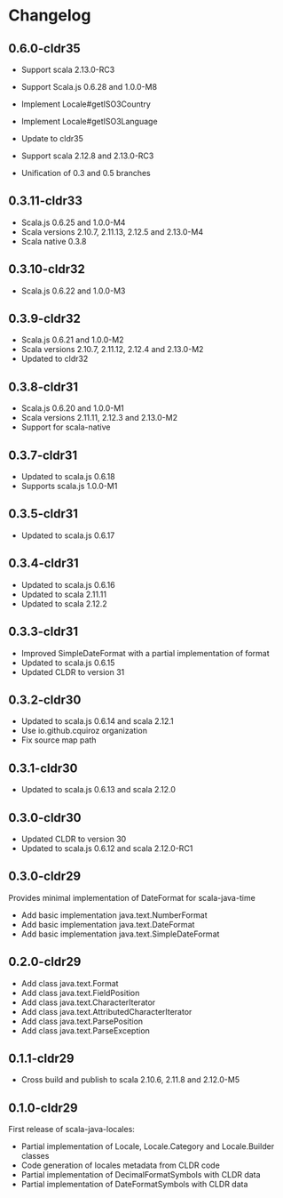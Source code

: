 # Changelog


## 0.6.0-cldr35

* Support scala 2.13.0-RC3
* Support Scala.js 0.6.28 and 1.0.0-M8
* Implement Locale#getISO3Country
* Implement Locale#getISO3Language


* Update to cldr35
* Support scala 2.12.8 and 2.13.0-RC3

* Unification of 0.3 and 0.5 branches

## 0.3.11-cldr33

* Scala.js 0.6.25 and 1.0.0-M4
* Scala versions 2.10.7, 2.11.13, 2.12.5 and 2.13.0-M4
* Scala native 0.3.8

## 0.3.10-cldr32

* Scala.js 0.6.22 and 1.0.0-M3

## 0.3.9-cldr32

* Scala.js 0.6.21 and 1.0.0-M2
* Scala versions 2.10.7, 2.11.12, 2.12.4 and 2.13.0-M2
* Updated to cldr32

## 0.3.8-cldr31

* Scala.js 0.6.20 and 1.0.0-M1
* Scala versions 2.11.11, 2.12.3 and 2.13.0-M2
* Support for scala-native

## 0.3.7-cldr31

* Updated to scala.js 0.6.18
* Supports scala.js 1.0.0-M1

## 0.3.5-cldr31

* Updated to scala.js 0.6.17

## 0.3.4-cldr31

* Updated to scala.js 0.6.16
* Updated to scala 2.11.11
* Updated to scala 2.12.2

## 0.3.3-cldr31

* Improved SimpleDateFormat with a partial implementation of format
* Updated to scala.js 0.6.15
* Updated CLDR to version 31

## 0.3.2-cldr30

* Updated to scala.js 0.6.14 and scala 2.12.1
* Use io.github.cquiroz organization
* Fix source map path

## 0.3.1-cldr30

* Updated to scala.js 0.6.13 and scala 2.12.0

## 0.3.0-cldr30

* Updated CLDR to version 30
* Updated to scala.js 0.6.12 and scala 2.12.0-RC1

## 0.3.0-cldr29

Provides minimal implementation of DateFormat for scala-java-time

* Add basic implementation java.text.NumberFormat
* Add basic implementation java.text.DateFormat
* Add basic implementation java.text.SimpleDateFormat

## 0.2.0-cldr29

* Add class java.text.Format
* Add class java.text.FieldPosition
* Add class java.text.CharacterIterator
* Add class java.text.AttributedCharacterIterator
* Add class java.text.ParsePosition
* Add class java.text.ParseException

## 0.1.1-cldr29

* Cross build and publish to scala 2.10.6, 2.11.8 and 2.12.0-M5

## 0.1.0-cldr29

First release of scala-java-locales:

* Partial implementation of Locale, Locale.Category and Locale.Builder classes
* Code generation of locales metadata from CLDR code
* Partial implementation of DecimalFormatSymbols with CLDR data
* Partial implementation of DateFormatSymbols with CLDR data

